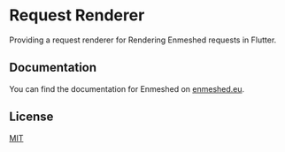 # Request Renderer

Providing a request renderer for Rendering Enmeshed requests in Flutter.

## Documentation

You can find the documentation for Enmeshed on [enmeshed.eu](https://enmeshed.eu).

## License

[MIT](LICENSE)
